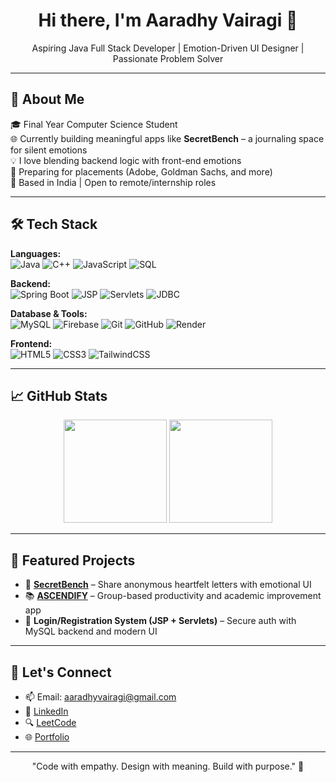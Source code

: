 <h1 align="center">Hi there, I'm Aaradhy Vairagi 👋</h1>

<p align="center">
  Aspiring Java Full Stack Developer | Emotion-Driven UI Designer | Passionate Problem Solver
</p>

---

## 💼 About Me

🎓 Final Year Computer Science Student  
🌐 Currently building meaningful apps like **SecretBench** – a journaling space for silent emotions  
💡 I love blending backend logic with front-end emotions  
🧠 Preparing for placements (Adobe, Goldman Sachs, and more)  
📍 Based in India | Open to remote/internship roles  

---

## 🛠️ Tech Stack

**Languages:**  
![Java](https://img.shields.io/badge/-Java-000?&logo=Java&logoColor=007396)
![C++](https://img.shields.io/badge/-C++-000?&logo=c%2B%2B)
![JavaScript](https://img.shields.io/badge/-JavaScript-000?&logo=javascript)
![SQL](https://img.shields.io/badge/-SQL-000?&logo=mysql)

**Backend:**  
![Spring Boot](https://img.shields.io/badge/-SpringBoot-000?&logo=springboot)
![JSP](https://img.shields.io/badge/-JSP-000?&logo=java)
![Servlets](https://img.shields.io/badge/-Servlets-000?&logo=java)
![JDBC](https://img.shields.io/badge/-JDBC-000?&logo=java)

**Database & Tools:**  
![MySQL](https://img.shields.io/badge/-MySQL-000?&logo=mysql)
![Firebase](https://img.shields.io/badge/-Firebase-000?&logo=firebase)
![Git](https://img.shields.io/badge/-Git-000?&logo=git)
![GitHub](https://img.shields.io/badge/-GitHub-000?&logo=github)
![Render](https://img.shields.io/badge/-Render-000?&logo=render)

**Frontend:**  
![HTML5](https://img.shields.io/badge/-HTML5-000?&logo=html5)
![CSS3](https://img.shields.io/badge/-CSS3-000?&logo=css3)
![TailwindCSS](https://img.shields.io/badge/-TailwindCSS-000?&logo=tailwind-css)

---

## 📈 GitHub Stats

<p align="center">
  <img src="https://github-readme-stats.vercel.app/api?username=aaradhy22&show_icons=true&theme=github_dark" height="165">
  <img src="https://github-readme-stats.vercel.app/api/top-langs/?username=aaradhy22&layout=compact&theme=github_dark" height="165">
</p>

---

## 🚀 Featured Projects

- 💌 **[SecretBench](https://github.com/aaradhy22/secretbench)** – Share anonymous heartfelt letters with emotional UI
- 📚 **[ASCENDIFY](https://github.com/aaradhy22/ascendify)** – Group-based productivity and academic improvement app
- 🔐 **Login/Registration System (JSP + Servlets)** – Secure auth with MySQL backend and modern UI

---

## 🔗 Let's Connect

- 📫 Email: aaradhyvairagi@gmail.com  
- 💼 [LinkedIn]([https://linkedin.com/in/your-link](https://www.linkedin.com/in/aaradhy-vairagi-a22b35317/))  
- 🔍 [LeetCode]([https://leetcode.com/aaradhy22](https://leetcode.com/u/aaradhyavairagi/))  
- 🌐 [Portfolio]([https://yourportfolio.com](https://aaradhy22.github.io/portfolio/))

---

<p align="center">
  "Code with empathy. Design with meaning. Build with purpose." 💙
</p>
